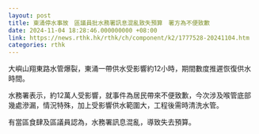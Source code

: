 ```yaml
---
layout: post
title: 東涌停水事故　區議員批水務署訊息混亂致失預算　署方為不便致歉
date: 2024-11-04 18:28:46.000000000 +08:00
link: https://news.rthk.hk/rthk/ch/component/k2/1777528-20241104.htm
categories: rthk
---
```


大嶼山翔東路水管爆裂，東涌一帶供水受影響約12小時，期間數度推遲恢復供水時間。

水務署表示，約12萬人受影響，就事件為居民帶來不便致歉，今次涉及喉管底部幾處滲漏，情況特殊，加上受影響供水範圍大，工程後需時清洗水管。

有當區食肆及區議員認為，水務署訊息混亂，導致失去預算。
